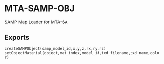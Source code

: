 # MTA-SAMP-OBJ
SAMP Map Loader for MTA-SA
## Exports
`createSAMPObject(samp_model_id,x,y,z,rx,ry,rz)`
`setObjectMaterial(object,mat_index,model_id,txd_filename,txd_name,color)`